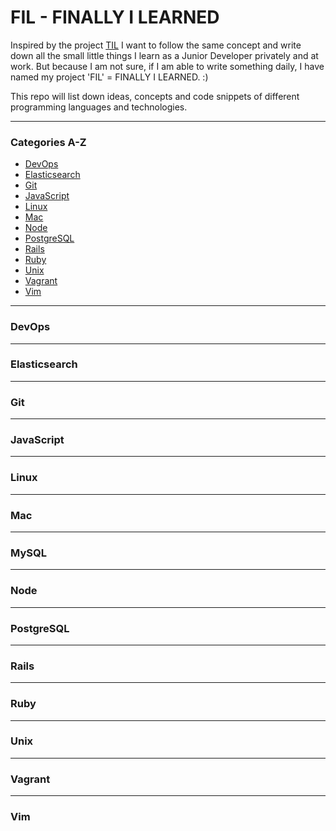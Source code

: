 # FIL - FINALLY I LEARNED

Inspired by the project [TIL](https://github.com/jbranchaud/til) I want to follow the same concept and write down all the small little things I learn as a Junior Developer privately and at work. But because I am not sure, if I am able to write something daily, I have named my project 'FIL' = FINALLY I LEARNED. :)

This repo will list down ideas, concepts and code snippets of different programming languages and technologies.

---

### Categories A-Z

* [DevOps](#devops)
* [Elasticsearch](#elasticsearch)
* [Git](#git)
* [JavaScript](#javascript)
* [Linux](#linux)
* [Mac](#mac)
* [Node](#node)
* [PostgreSQL](#postgresql)
* [Rails](#rails)
* [Ruby](#ruby)
* [Unix](#unix)
* [Vagrant](#vagrant)
* [Vim](#vim)

---

### DevOps

---

### Elasticsearch

---

### Git

---

### JavaScript

---

### Linux

---

### Mac

---

### MySQL

---

### Node

---

### PostgreSQL

---

### Rails

---

### Ruby

---

### Unix

---

### Vagrant

---

### Vim
